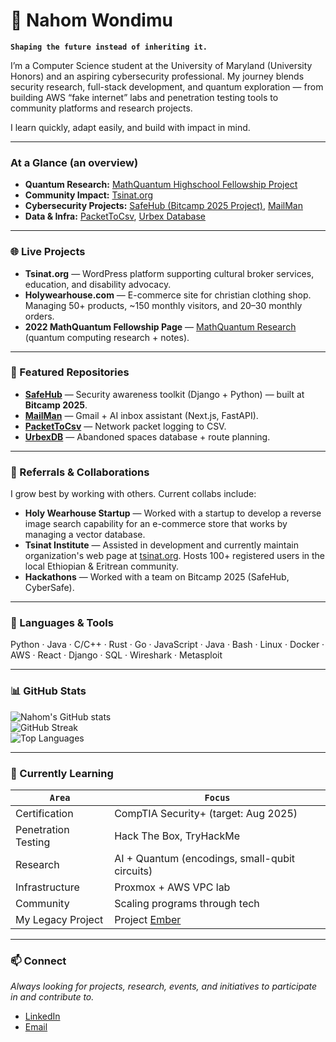 # 🔭 Nahom Wondimu  

**`Shaping the future instead of inheriting it.`**

I’m a Computer Science student at the University of Maryland (University Honors) and an aspiring cybersecurity professional. My journey blends security research, full-stack development, and quantum exploration — from building AWS “fake internet” labs and penetration testing tools to community platforms and research projects.  

I learn quickly, adapt easily, and build with impact in mind.  

---

### At a Glance (an overview) 
- **Quantum Research:** [MathQuantum Highschool Fellowship Project](https://nahomwondimu.github.io/mathquantumproject/) 
- **Community Impact:** [Tsinat.org](https://tsinat.org) 
- **Cybersecurity Projects:** [SafeHub (Bitcamp 2025 Project)](https://github.com/NahomWondimu/SafeHub), [MailMan](https://github.com/NahomWondimu/MailManManager)  
- **Data & Infra:** [PacketToCsv](https://github.com/NahomWondimu/PacketToCsv), [Urbex Database](https://github.com/NahomWondimu/UrbexDBApp)  

---

### 🌐 Live Projects  
- **Tsinat.org** — WordPress platform supporting cultural broker services, education, and disability advocacy.
- **Holywearhouse.com** — E-commerce site for christian clothing shop. Managing 50+ products, ~150 monthly visitors, and 20–30 monthly orders.  
- **2022 MathQuantum Fellowship Page** — [MathQuantum Research](https://nahomwondimu.github.io/mathquantumproject/) (quantum computing research + notes).  

---

### 🚀 Featured Repositories  
- **[SafeHub](https://github.com/NahomWondimu/SafeHub)** — Security awareness toolkit (Django + Python) — built at **Bitcamp 2025**.  
- **[MailMan](https://github.com/NahomWondimu/MailManManager)** — Gmail + AI inbox assistant (Next.js, FastAPI).  
- **[PacketToCsv](https://github.com/NahomWondimu/PacketToCsv)** — Network packet logging to CSV.  
- **[UrbexDB](https://github.com/NahomWondimu/UrbexDBApp)** — Abandoned spaces database + route planning.  

---

### 🤝 Referrals & Collaborations  
I grow best by working with others. Current collabs include:  
- **Holy Wearhouse Startup** — Worked with a startup to develop a reverse image search capability for an e-commerce store that works by managing a vector database.
- **Tsinat Institute** — Assisted in development and currently maintain organization's web page at [tsinat.org](https://tsinat.org). Hosts 100+ registered users in the local Ethiopian & Eritrean community.   
- **Hackathons** — Worked with a team on Bitcamp 2025 (SafeHub, CyberSafe).  

---

### 🧰 Languages & Tools  
Python · Java · C/C++ · Rust · Go · JavaScript · Java · Bash · Linux · Docker · AWS · React · Django · SQL · Wireshark · Metasploit  

---

### 📊 GitHub Stats  
![Nahom's GitHub stats](https://github-readme-stats.vercel.app/api?username=NahomWondimu&show_icons=true&theme=gruvbox)  
![GitHub Streak](https://streak-stats.demolab.com?user=NahomWondimu&theme=gruvbox&border_radius=4.5)  
![Top Languages](https://github-readme-stats.vercel.app/api/top-langs/?username=NahomWondimu&layout=compact&theme=gruvbox)  

---

### 🌱 Currently Learning  
| `Area` | `Focus` |
|---|---|
| Certification | CompTIA Security+ (target: Aug 2025) |
| Penetration Testing | Hack The Box, TryHackMe |
| Research | AI + Quantum (encodings, small-qubit circuits) |
| Infrastructure | Proxmox + AWS VPC lab |
| Community | Scaling programs through tech |
| My Legacy Project | Project [Ember](https://github.com/nahomwondimu/Ember) |

---

### 📫 Connect
*Always looking for projects, research, events, and initiatives to participate in and contribute to.*

- [LinkedIn](https://www.linkedin.com/in/nahomwondimu/)  
- [Email](mailto:imwondimu@gmail.com)  

